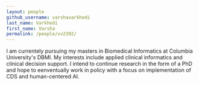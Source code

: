 ```yaml
---
layout: people
github_username: varshavarkhedi
last_name: Varkhedi
first_name: Varsha
permalink: /people/vv2392/
---
```

I am currentely pursuing my masters in Biomedical Informatics at Columbia University's DBMI. My interests include applied clinical informatics and clinical decision support. I intend to continue research in the form of a PhD and hope to eenventually work in policy with a focus on implementation of CDS and human-centered AI.
